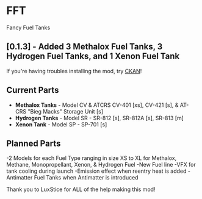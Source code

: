 # FFT
Fancy Fuel Tanks

## [0.1.3] - Added 3 Methalox Fuel Tanks, 3 Hydrogen Fuel Tanks, and 1 Xenon Fuel Tank

If you're having troubles installing the mod, try [CKAN](https://github.com/KSP-CKAN/CKAN/releases)!

## Current Parts
- **Methalox Tanks** - Model CV & ATCRS CV-401 [xs], CV-421 [s], & AT-CRS "Bieg Macks" Storage Unit [s]
- **Hydrogen Tanks** - Model SR - SR-812 [s], SR-812A [s], SR-813 [m]
- **Xenon Tank** - Model SP - SP-701 [s]

## Planned Parts
-2 Models for each Fuel Type ranging in size XS to XL for Methalox, Methane, Monopropellant, Xenon, & Hydrogen Fuel
-New Fuel line
-VFX for tank cooling during launch
-Emission effect when reentry heat is added
-Antimatter Fuel Tanks when Antimatter is introduced

Thank you to LuxStice for ALL of the help making this mod!

